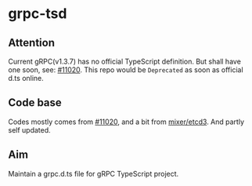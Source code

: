 grpc-tsd
========

## Attention
Current gRPC(v1.3.7) has no official TypeScript definition. But shall have one soon, see: [#11020](https://github.com/grpc/grpc/pull/11020). This repo would be `Deprecated` as soon as official d.ts online.

## Code base
Codes mostly comes from [#11020](https://github.com/grpc/grpc/pull/11020), and a bit from [mixer/etcd3](https://github.com/mixer/etcd3/blob/master/src/types/grpc.d.ts). And partly self updated.

## Aim
Maintain a grpc.d.ts file for gRPC TypeScript project.